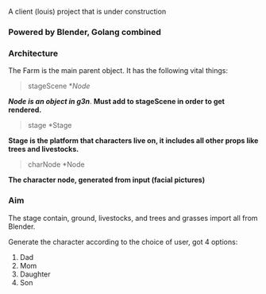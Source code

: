 A client (louis) project that is under construction

### Powered by Blender, Golang combined

### Architecture
The Farm is the main parent object. It has the following vital things:

>stageScene **Node* 

***Node is an object in g3n***. **Must add to stageScene in order to get rendered.**

>stage *Stage

**Stage is the platform that characters live on, it includes all other props like trees and livestocks.**

>charNode *Node

**The character node, generated from input (facial pictures)**

### Aim
The stage contain, ground, livestocks, and trees and grasses import all from Blender.

Generate the character according to the choice of user, got 4 options:

1. Dad
2. Mom
3. Daughter
4. Son